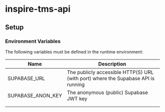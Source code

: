 # inspire-tms-api

## Setup

### Environment Variables

The following variables must be defined in the runtime environment:

| Name              | Description                                                                       |
|-------------------|-----------------------------------------------------------------------------------|
| SUPABASE_URL      | The publicly accessible HTTP(S) URL (with port) where the Supabase API is running |
| SUPABASE_ANON_KEY | The anonymous (public) Supabase JWT key                                           |
|                   |                                                                                   |
|                   |                                                                                   |
